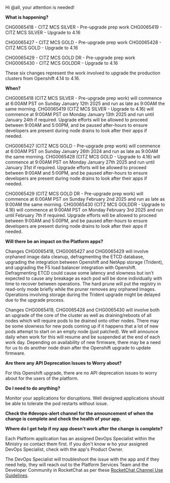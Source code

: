 Hi @all, your attention is needed!

**What is happening?**

CHG0065418 - CITZ MCS SILVER - Pre-upgrade prep work
CHG0065419 - CITZ MCS SILVER - Upgrade to 4.16

CHG0065427 - CITZ MCS GOLD - Pre-upgrade prep work
CHG0065428 - CITZ MCS GOLD - Upgrade to 4.16

CHG0065429 - CITZ MCS GOLD DR - Pre-upgrade prep work
CHG0065430 - CITZ MCS GOLDDR - Upgrade to 4.16

These six changes represent the work involved to upgrade the production clusters from Openshift 4.14 to 4.16.

**When?**

CHG0065418 (CITZ MCS SILVER - Pre-upgrade prep work) will commence at 6:00AM PST on Sunday January 12th 2025 and run as late as 9:00AM the same morning.
CHG0065419 (CITZ MCS SILVER - Upgrade to 4.16) will commence at 9:00AM PST on Monday January 13th 2025 and run until January 24th if required. Upgrade efforts will be allowed to proceed between 9:00AM and 5:00PM, and be paused after-hours to ensure developers are present during node drains to look after their apps if needed.

CHG0065427 (CITZ MCS GOLD - Pre-upgrade prep work) will commence at 6:00AM PST on Sunday January 26th 2024 and run as late as 9:00AM the same morning.
CHG0065428 (CITZ MCS GOLD - Upgrade to 4.16) will commence at 9:00AM PST on Monday January 27th 2025 and run until January 31st if required. Upgrade efforts will be allowed to proceed between 9:00AM and 5:00PM, and be paused after-hours to ensure developers are present during node drains to look after their apps if needed.

CHG0065429 (CITZ MCS GOLD DR - Pre-upgrade prep work) will commence at 6:00AM PST on Sunday February 2nd 2025 and run as late as 9:00AM the same morning.
CHG0065430 (CITZ MCS GOLDDR - Upgrade to 4.16) will commence at 9:00AM PST on Monday February 3rd 2025 and run until February 7th if required. Upgrade efforts will be allowed to proceed between 9:00AM and 5:00PM, and be paused after-hours to ensure developers are present during node drains to look after their apps if needed.

**Will there be an impact on the Platform apps?**

Changes CHG0065418, CHG0065427 and CHG0065429 will involve orphaned image data cleanup, defragmenting the ETCD database, upgrading the integration between Openshift and NetApp storage (Trident), and upgrading the F5 load balancer integration with Openshift. Defragmenting ETCD could cause some latency and slowness but isn't expected to cause any breakage as each pod will be done individually with time to recover between operations. The hard prune will put the registry in read-only mode briefly while the pruner removes any orphaned images. Operations involving storage during the Trident upgrade might be delayed due to the upgrade process.

Changes CHG0065419, CHG0065428 and CHG0065430 will involve both an upgrade of the core of the cluster as well as draining/reboots of all nodes which will require pods to be drained onto other nodes. There may be some slowness for new pods coming up if it happens that a lot of new pods attempt to start on an empty node (just patched). We will announce daily when work for this will resume and be suspended at the end of each work day. Depending on availability of new firmware, there may be a need for us to do another node drain after the Openshift upgrade to update firmware.

**Are there any API Deprecation Issues to Worry about?**

For this Openshift upgrade, there are no API deprecation issues to worry about for the users of the platform.

**Do I need to do anything?**

Monitor your applications for disruptions. Well designed applications should be able to tolerate the pod restarts without issue.

**Check the #devops-alert channel for the announcement of when the change is complete and check the health of your app.**

**Where do I get help if my app doesn't work after the change is complete?**

Each Platform application has an assigned DevOps Specialist within the Ministry so contact them first. If you don't know w
ho your assigned DevOps Specialist, check with the app's Product Owner.

The DevOps Specialist will troubleshoot the issue with the app and if they need help, they will reach out to the Platform Services Team and the Developer Community in RocketChat as per these [RocketChat Channel Use Guidelines](https://developer.gov.bc.ca/docs/default/component/bc-developer-guide/rocketchat/rocketchat-channel-descriptions/).

